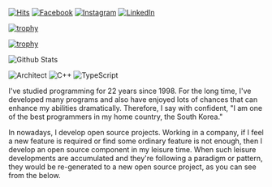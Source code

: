 [![Hits](https://hits.seeyoufarm.com/api/count/incr/badge.svg?url=https%3A%2F%2Fgithub.com%2Fsamcon)](https://hits.seeyoufarm.com)
[![Facebook](https://img.shields.io/badge/-Facebook-1877f2?style=round-square&logo=facebook&logoColor=white&link=https://www.facebook.com/jhnam88)](https://www.facebook.com/jhnam88)
[![Instagram](https://img.shields.io/badge/-Instagram-e4405f?style=round-square&logo=instagram&logoColor=white&link=https://www.instagram.com/jhnam88)](https://www.instagram.com/jhnam88)
[![LinkedIn](https://img.shields.io/badge/-LinkedIn-0077b5?style=round-square&logo=linkedin&logoColor=white&link=https://www.linkedin.com/in/jhnam88)](https://www.linkedin.com/in/jhnam88)

[![trophy](https://github-profile-trophy.vercel.app/?username=kgeonw&row=1&column=6&no-frame=true)](https://github.com/ryo-ma/github-profile-trophy)

[![trophy](https://github-profile-trophy.vercel.app/?username=kgeonw&column=4&no-frame=true&theme=darkhub)](https://github.com/ryo-ma/github-profile-trophy)

![Github Stats](https://github-readme-stats.vercel.app/api?username=kgeonw&show_icons=true&count_private=true&hide_border=true)

<!-- https://simpleicons.org -->

![Architect](https://img.shields.io/badge/-Architect-3955a3?style=for-the-badge&logo=microsoft%20visio&logoColor=fff)
![C++](https://img.shields.io/badge/-C++-00599c?style=for-the-badge&logo=c%2B%2B&logoColor=fff)
![TypeScript](https://img.shields.io/badge/-TypeScript-007acc?style=for-the-badge&logo=typescript&logoColor=fff)
<!-- ![Rust](https://img.shields.io/badge/-Rust-000000?style=for-the-badge&logo=rust&logoColor=fff) -->

I've studied programming for 22 years since 1998. For the long time, I've developed many programs and also have enjoyed lots of chances that can enhance my abilities dramatically. Therefore, I say with confident, "I am one of the best programmers in my home country, the South Korea."

In nowadays, I develop open source projects. Working in a company, if I feel a new feature is required or find some ordinary feature is not enough, then I develop an open source component in my leisure time. When such leisure developments are accumulated and they're following a paradigm or pattern, they would be re-generated to a new open source project, as you can see from the below.
